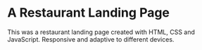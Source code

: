 # A Restaurant Landing Page

This was a restaurant landing page created with HTML, CSS and JavaScript. Responsive and adaptive to different devices.
